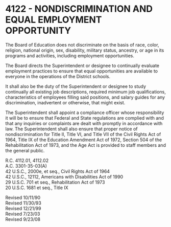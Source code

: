 4122 - NONDISCRIMINATION AND EQUAL EMPLOYMENT OPPORTUNITY
=========================================================

The Board of Education does not discriminate on the basis of race,
color, religion, national origin, sex, disability, military status,
ancestry, or age in its programs and activities, including employment
opportunities.

The Board directs the Superintendent or designee to continually evaluate
employment practices to ensure that equal opportunities are available to
everyone in the operations of the District schools.

It shall also be the duty of the Superintendent or designee to study
continually all existing job descriptions, required minimum job
qualifications, characteristics of employees filling said positions, and
salary guides for any discrimination, inadvertent or otherwise, that
might exist.

The Superintendent shall appoint a compliance officer whose
responsibility it will be to ensure that Federal and State regulations
are complied with and that any inquiries or complaints are dealt with
promptly in accordance with law. The Superintendent shall also ensure
that proper notice of nondiscrimination for Title II, Title VI, and
Title VII of the Civil Rights Act of 1964, Title IX of the Education
Amendment Act of 1972, Section 504 of the Rehabilitation Act of 1973,
and the Age Act is provided to staff members and the general public.

R.C. 4112.01, 4112.02\
 A.C. 3301-35-03(A)\
 42 U.S.C., 2000e, et seq., Civil Rights Act of 1964\
 42 U.S.C., 12112, Americans with Disabilities Act of 1990\
 29 U.S.C. 701 et seq., Rehabilitation Act of 1973\
 20 U.S.C. 1681 et seq., Title IX

Revised 10/11/90\
 Revised 11/30/93\
 Revised 12/21/99\
 Revised 7/23/03\
 Revised 9/23/08
